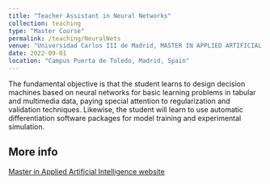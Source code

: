 ```yaml
---
title: "Teacher Assistant in Neural Networks"
collection: teaching
type: "Master Course"
permalink: /teaching/NeuralNets
venue: "Universidad Carlos III de Madrid, MASTER IN APPLIED ARTIFICIAL INTELLIGENCE"
date: 2022-09-01
location: "Campus Puerta de Toledo, Madrid, Spain"
---
```


The fundamental objective is that the student learns to design decision machines based on neural networks for basic learning problems in tabular and multimedia data, paying special attention to regularization and validation techniques. Likewise, the student will learn to use automatic differentiation software packages for model training and experimental simulation.

More info
------
[Master in Applied Artificial Intelligence website](https://www.uc3m.es/master/applied-artificial-intelligence)
